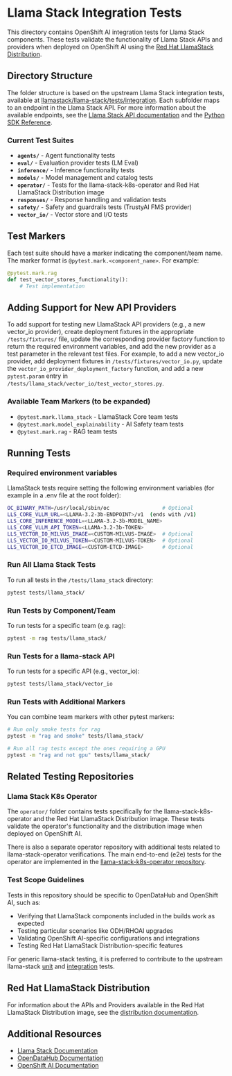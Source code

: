 # Llama Stack Integration Tests

This directory contains OpenShift AI integration tests for Llama Stack components. These tests validate the functionality of Llama Stack APIs and providers when deployed on OpenShift AI using the [Red Hat LlamaStack Distribution](https://github.com/opendatahub-io/llama-stack-distribution).

## Directory Structure

The folder structure is based on the upstream Llama Stack integration tests, available at [llamastack/llama-stack/tests/integration](https://github.com/llamastack/llama-stack/tree/main/tests/integration). Each subfolder maps to an endpoint in the Llama Stack API. For more information about the available endpoints, see the [Llama Stack API documentation](https://llamastack.github.io/docs/concepts/apis) and the [Python SDK Reference](https://llamastack.github.io/docs/references/python_sdk_reference).

### Current Test Suites

- **`agents/`** - Agent functionality tests
- **`eval/`** - Evaluation provider tests (LM Eval)
- **`inference/`** - Inference functionality tests
- **`models/`** - Model management and catalog tests
- **`operator/`** - Tests for the llama-stack-k8s-operator and Red Hat LlamaStack Distribution image
- **`responses/`** - Response handling and validation tests
- **`safety/`** - Safety and guardrails tests (TrustyAI FMS provider)
- **`vector_io/`** - Vector store and I/O tests

## Test Markers

Each test suite should have a marker indicating the component/team name. The marker format is `@pytest.mark.<component_name>`. For example:

```python
@pytest.mark.rag
def test_vector_stores_functionality():
    # Test implementation
```

## Adding Support for New API Providers

To add support for testing new LlamaStack API providers (e.g., a new vector_io provider), create deployment fixtures in the appropriate `/tests/fixtures/` file, update the corresponding provider factory function to return the required environment variables, and add the new provider as a test parameter in the relevant test files. For example, to add a new vector_io provider, add deployment fixtures in `/tests/fixtures/vector_io.py`, update the `vector_io_provider_deployment_factory` function, and add a new `pytest.param` entry in `/tests/llama_stack/vector_io/test_vector_stores.py`.


### Available Team Markers  (to be expanded)

- `@pytest.mark.llama_stack` - LlamaStack Core team tests
- `@pytest.mark.model_explainability` - AI Safety team tests
- `@pytest.mark.rag` - RAG team tests


## Running Tests

### Required environment variables

LlamaStack tests require setting the following environment variables (for example in a .env file at the root folder):
```bash
OC_BINARY_PATH=/usr/local/sbin/oc                 # Optional
LLS_CORE_VLLM_URL=<LLAMA-3.2-3b-ENDPOINT>/v1  (ends with /v1)
LLS_CORE_INFERENCE_MODEL=<LLAMA-3.2-3b-MODEL_NAME>
LLS_CORE_VLLM_API_TOKEN=<LLAMA-3.2-3b-TOKEN>
LLS_VECTOR_IO_MILVUS_IMAGE=<CUSTOM-MILVUS-IMAGE>  # Optional
LLS_VECTOR_IO_MILVUS_TOKEN=<CUSTOM-MILVUS-TOKEN>  # Optional
LLS_VECTOR_IO_ETCD_IMAGE=<CUSTOM-ETCD-IMAGE>      # Optional
```

### Run All Llama Stack Tests


To run all tests in the `/tests/llama_stack` directory:

```bash
pytest tests/llama_stack/
```

### Run Tests by Component/Team

To run tests for a specific team (e.g. rag):

```bash
pytest -m rag tests/llama_stack/
```

### Run Tests for a llama-stack API

To run tests for a specific API (e.g., vector_io):

```bash
pytest tests/llama_stack/vector_io
```


### Run Tests with Additional Markers

You can combine team markers with other pytest markers:

```bash
# Run only smoke tests for rag
pytest -m "rag and smoke" tests/llama_stack/

# Run all rag tests except the ones requiring a GPU
pytest -m "rag and not gpu" tests/llama_stack/
```

## Related Testing Repositories

### Llama Stack K8s Operator

The `operator/` folder contains tests specifically for the llama-stack-k8s-operator and the Red Hat LlamaStack Distribution image. These tests validate the operator's functionality and the distribution image when deployed on OpenShift AI.

There is also a separate operator repository with additional tests related to llama-stack-operator verifications. The main end-to-end (e2e) tests for the operator are implemented in the [llama-stack-k8s-operator repository](https://github.com/llamastack/llama-stack-k8s-operator/tree/main/tests/e2e).

### Test Scope Guidelines

Tests in this repository should be specific to OpenDataHub and OpenShift AI, such as:

- Verifying that LlamaStack components included in the builds work as expected
- Testing particular scenarios like ODH/RHOAI upgrades
- Validating OpenShift AI-specific configurations and integrations
- Testing Red Hat LlamaStack Distribution-specific features

For generic llama-stack testing, it is preferred to contribute to the upstream llama-stack [unit](https://github.com/llamastack/llama-stack/tree/main/tests/unit) and [integration](https://github.com/llamastack/llama-stack/tree/main/tests/integration) tests.

## Red Hat LlamaStack Distribution

For information about the APIs and Providers available in the Red Hat LlamaStack Distribution image, see the [distribution documentation](https://github.com/opendatahub-io/llama-stack-distribution/tree/main/distribution).

## Additional Resources

- [Llama Stack Documentation](https://llamastack.github.io/docs/)
- [OpenDataHub Documentation](https://opendatahub.io/docs)
- [OpenShift AI Documentation](https://docs.redhat.com/en/documentation/red_hat_openshift_ai_self-managed)
